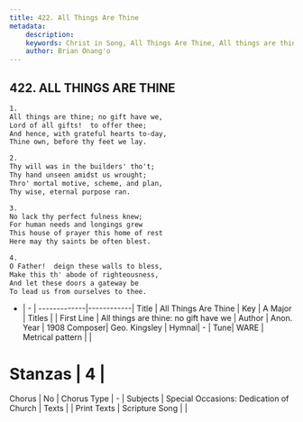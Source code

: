 ```yaml
---
title: 422. All Things Are Thine
metadata:
    description: 
    keywords: Christ in Song, All Things Are Thine, All things are thine; no gift have we, 
    author: Brian Onang'o
---
```



## 422. ALL THINGS ARE THINE

```txt
1.
All things are thine; no gift have we,
Lord of all gifts!  to offer thee;
And hence, with grateful hearts to-day,
Thine own, before thy feet we lay.

2.
Thy will was in the builders' tho't;
Thy hand unseen amidst us wrought;
Thro' mortal motive, scheme, and plan,
Thy wise, eternal purpose ran.

3.
No lack thy perfect fulness knew;
For human needs and longings grew
This house of prayer this home of rest
Here may thy saints be often blest.

4.
O Father!  deign these walls to bless,
Make this th' abode of righteousness,
And let these doors a gateway be
To lead us from ourselves to thee.

```

- |   -  |
-------------|------------|
Title | All Things Are Thine |
Key | A Major |
Titles |  |
First Line | All things are thine: no gift have we |
Author | Anon.
Year | 1908
Composer| Geo. Kingsley |
Hymnal|  - |
Tune| WARE |
Metrical pattern | |
# Stanzas | 4 |
Chorus | No |
Chorus Type | - |
Subjects | Special Occasions: Dedication of Church |
Texts |  |
Print Texts | 
Scripture Song |  |
  
